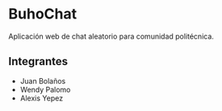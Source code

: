 # BuhoChat
Aplicación web de chat aleatorio para comunidad politécnica.

## Integrantes
- Juan Bolaños
- Wendy Palomo
- Alexis Yepez
